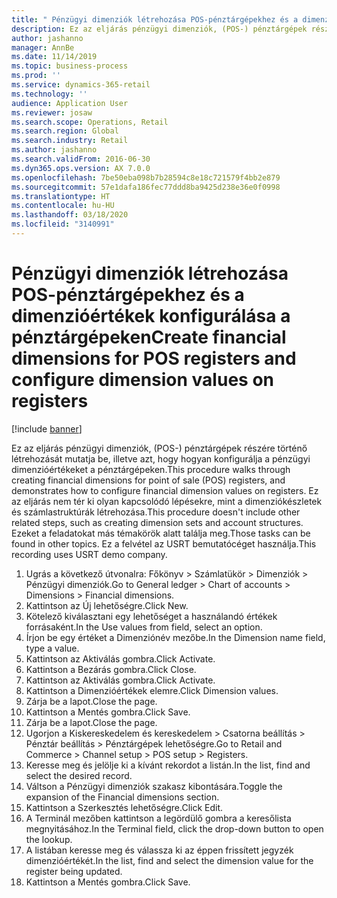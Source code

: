 ```yaml
---
title: " Pénzügyi dimenziók létrehozása POS-pénztárgépekhez és a dimenzióértékek konfigurálása a pénztárgépeken"
description: Ez az eljárás pénzügyi dimenziók, (POS-) pénztárgépek részére történő létrehozását mutatja be, illetve azt, hogy hogyan konfigurálja a pénzügyi dimenzióértékeket a pénztárgépeken.
author: jashanno
manager: AnnBe
ms.date: 11/14/2019
ms.topic: business-process
ms.prod: ''
ms.service: dynamics-365-retail
ms.technology: ''
audience: Application User
ms.reviewer: josaw
ms.search.scope: Operations, Retail
ms.search.region: Global
ms.search.industry: Retail
ms.author: jashanno
ms.search.validFrom: 2016-06-30
ms.dyn365.ops.version: AX 7.0.0
ms.openlocfilehash: 7be50eba098b7b28594c8e18c721579f4bb2e879
ms.sourcegitcommit: 57e1dafa186fec77ddd8ba9425d238e36e0f0998
ms.translationtype: HT
ms.contentlocale: hu-HU
ms.lasthandoff: 03/18/2020
ms.locfileid: "3140991"
---
```

# <a name="create-financial-dimensions-for-pos-registers-and-configure-dimension-values-on-registers"></a><span data-ttu-id="8d7dd-103"> Pénzügyi dimenziók létrehozása POS-pénztárgépekhez és a dimenzióértékek konfigurálása a pénztárgépeken</span><span class="sxs-lookup"><span data-stu-id="8d7dd-103">Create financial dimensions for POS registers and configure dimension values on registers</span></span>

[!include [banner](../includes/banner.md)]

<span data-ttu-id="8d7dd-104">Ez az eljárás pénzügyi dimenziók, (POS-) pénztárgépek részére történő létrehozását mutatja be, illetve azt, hogy hogyan konfigurálja a pénzügyi dimenzióértékeket a pénztárgépeken.</span><span class="sxs-lookup"><span data-stu-id="8d7dd-104">This procedure walks through creating financial dimensions for point of sale (POS) registers, and demonstrates how to configure financial dimension values on registers.</span></span> <span data-ttu-id="8d7dd-105">Ez az eljárás nem tér ki olyan kapcsolódó lépésekre, mint a dimenziókészletek és számlastruktúrák létrehozása.</span><span class="sxs-lookup"><span data-stu-id="8d7dd-105">This procedure doesn't include other related steps, such as creating dimension sets and account structures.</span></span> <span data-ttu-id="8d7dd-106">Ezeket a feladatokat más témakörök alatt találja meg.</span><span class="sxs-lookup"><span data-stu-id="8d7dd-106">Those tasks can be found in other topics.</span></span> <span data-ttu-id="8d7dd-107">Ez a felvétel az USRT bemutatócéget használja.</span><span class="sxs-lookup"><span data-stu-id="8d7dd-107">This recording uses USRT demo company.</span></span>

1. <span data-ttu-id="8d7dd-108">Ugrás a következő útvonalra: Főkönyv > Számlatükör > Dimenziók > Pénzügyi dimenziók.</span><span class="sxs-lookup"><span data-stu-id="8d7dd-108">Go to General ledger > Chart of accounts > Dimensions > Financial dimensions.</span></span>
2. <span data-ttu-id="8d7dd-109">Kattintson az Új lehetőségre.</span><span class="sxs-lookup"><span data-stu-id="8d7dd-109">Click New.</span></span>
3. <span data-ttu-id="8d7dd-110">Kötelező kiválasztani egy lehetőséget a használandó értékek forrásaként.</span><span class="sxs-lookup"><span data-stu-id="8d7dd-110">In the Use values from field, select an option.</span></span>
4. <span data-ttu-id="8d7dd-111">Írjon be egy értéket a Dimenziónév mezőbe.</span><span class="sxs-lookup"><span data-stu-id="8d7dd-111">In the Dimension name field, type a value.</span></span>
5. <span data-ttu-id="8d7dd-112">Kattintson az Aktiválás gombra.</span><span class="sxs-lookup"><span data-stu-id="8d7dd-112">Click Activate.</span></span>
6. <span data-ttu-id="8d7dd-113">Kattintson a Bezárás gombra.</span><span class="sxs-lookup"><span data-stu-id="8d7dd-113">Click Close.</span></span>
7. <span data-ttu-id="8d7dd-114">Kattintson az Aktiválás gombra.</span><span class="sxs-lookup"><span data-stu-id="8d7dd-114">Click Activate.</span></span>
8. <span data-ttu-id="8d7dd-115">Kattintson a Dimenzióértékek elemre.</span><span class="sxs-lookup"><span data-stu-id="8d7dd-115">Click Dimension values.</span></span>
9. <span data-ttu-id="8d7dd-116">Zárja be a lapot.</span><span class="sxs-lookup"><span data-stu-id="8d7dd-116">Close the page.</span></span>
10. <span data-ttu-id="8d7dd-117">Kattintson a Mentés gombra.</span><span class="sxs-lookup"><span data-stu-id="8d7dd-117">Click Save.</span></span>
11. <span data-ttu-id="8d7dd-118">Zárja be a lapot.</span><span class="sxs-lookup"><span data-stu-id="8d7dd-118">Close the page.</span></span>
12. <span data-ttu-id="8d7dd-119">Ugorjon a Kiskereskedelem és kereskedelem > Csatorna beállítás > Pénztár beállítás > Pénztárgépek lehetőségre.</span><span class="sxs-lookup"><span data-stu-id="8d7dd-119">Go to Retail and Commerce > Channel setup > POS setup > Registers.</span></span>
13. <span data-ttu-id="8d7dd-120">Keresse meg és jelölje ki a kívánt rekordot a listán.</span><span class="sxs-lookup"><span data-stu-id="8d7dd-120">In the list, find and select the desired record.</span></span>
14. <span data-ttu-id="8d7dd-121">Váltson a Pénzügyi dimenziók szakasz kibontására.</span><span class="sxs-lookup"><span data-stu-id="8d7dd-121">Toggle the expansion of the Financial dimensions section.</span></span>
15. <span data-ttu-id="8d7dd-122">Kattintson a Szerkesztés lehetőségre.</span><span class="sxs-lookup"><span data-stu-id="8d7dd-122">Click Edit.</span></span>
16. <span data-ttu-id="8d7dd-123">A Terminál mezőben kattintson a legördülő gombra a keresőlista megnyitásához.</span><span class="sxs-lookup"><span data-stu-id="8d7dd-123">In the Terminal field, click the drop-down button to open the lookup.</span></span>
17. <span data-ttu-id="8d7dd-124">A listában keresse meg és válassza ki az éppen frissített jegyzék dimenzióértékét.</span><span class="sxs-lookup"><span data-stu-id="8d7dd-124">In the list, find and select the dimension value for the register being updated.</span></span>
18. <span data-ttu-id="8d7dd-125">Kattintson a Mentés gombra.</span><span class="sxs-lookup"><span data-stu-id="8d7dd-125">Click Save.</span></span>

